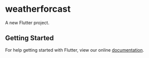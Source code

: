 # weatherforcast

A new Flutter project.

## Getting Started

For help getting started with Flutter, view our online
[documentation](http://flutter.io/).
